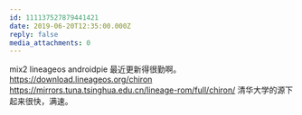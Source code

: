 ```yaml
---
id: 111137527879441421
date: 2019-06-20T12:35:00.000Z
reply: false
media_attachments: 0
---
```


mix2 lineageos androidpie 最近更新得很勤啊。 https://download.lineageos.org/chiron https://mirrors.tuna.tsinghua.edu.cn/lineage-rom/full/chiron/ 清华大学的源下起来很快，满速。

